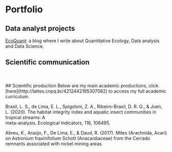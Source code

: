 ---
---

# Portfolio

## Data analyst projects
  [EcoQuant](https://medium.com/ecoquant): a blog where I write about Quantitative Ecology, Data analysis and Data Science. 
  <br />
## Scientific communication 
  <br />
  <br />
## Scientific production 
   Below are my main academic productions, click [here](http://lattes.cnpq.br/4212442195307082) to access my full academic curriculum.
    
  Brasil, L. S., de Lima, E. L., Spigoloni, Z. A., Ribeiro-Brasil, D. R. G., & Juen, L. (2020). The habitat integrity index and aquatic insect communities in tropical streams: A  
  meta-analysis. Ecological Indicators, 116, 106495.
    
  Abreu, K., Araújo, F., De Lima, E., & Daud, R. (2017). Mites (Arachnida, Acari) on Astronium fraxinifolium Schott (Anacardiaceae) from the Cerrado remnants associated with 
  nickel mining areas.

